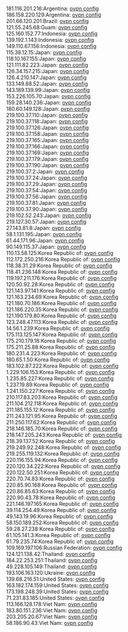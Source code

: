 181.116.201.216:Argentina: [ovpn config](vpn/181_116_201_216.ovpn)  
186.158.220.129:Argentina: [ovpn config](vpn/186_158_220_129.ovpn)  
201.66.120.201:Brazil: [ovpn config](vpn/201_66_120_201.ovpn)  
121.55.245.68:Guam: [ovpn config](vpn/121_55_245_68.ovpn)  
125.160.152.77:Indonesia: [ovpn config](vpn/125_160_152_77.ovpn)  
139.192.1.143:Indonesia: [ovpn config](vpn/139_192_1_143.ovpn)  
149.110.67.156:Indonesia: [ovpn config](vpn/149_110_67_156.ovpn)  
115.38.12.15:Japan: [ovpn config](vpn/115_38_12_15.ovpn)  
118.10.167.155:Japan: [ovpn config](vpn/118_10_167_155.ovpn)  
121.111.82.223:Japan: [ovpn config](vpn/121_111_82_223.ovpn)  
126.34.157.215:Japan: [ovpn config](vpn/126_34_157_215.ovpn)  
126.4.210.147:Japan: [ovpn config](vpn/126_4_210_147.ovpn)  
133.149.88.52:Japan: [ovpn config](vpn/133_149_88_52.ovpn)  
143.189.139.99:Japan: [ovpn config](vpn/143_189_139_99.ovpn)  
153.226.105.70:Japan: [ovpn config](vpn/153_226_105_70.ovpn)  
159.28.140.236:Japan: [ovpn config](vpn/159_28_140_236.ovpn)  
180.60.149.128:Japan: [ovpn config](vpn/180_60_149_128.ovpn)  
219.100.37.110:Japan: [ovpn config](vpn/219_100_37_110.ovpn)  
219.100.37.118:Japan: [ovpn config](vpn/219_100_37_118.ovpn)  
219.100.37.126:Japan: [ovpn config](vpn/219_100_37_126.ovpn)  
219.100.37.158:Japan: [ovpn config](vpn/219_100_37_158.ovpn)  
219.100.37.165:Japan: [ovpn config](vpn/219_100_37_165.ovpn)  
219.100.37.166:Japan: [ovpn config](vpn/219_100_37_166.ovpn)  
219.100.37.169:Japan: [ovpn config](vpn/219_100_37_169.ovpn)  
219.100.37.179:Japan: [ovpn config](vpn/219_100_37_179.ovpn)  
219.100.37.190:Japan: [ovpn config](vpn/219_100_37_190.ovpn)  
219.100.37.2:Japan: [ovpn config](vpn/219_100_37_2.ovpn)  
219.100.37.24:Japan: [ovpn config](vpn/219_100_37_24.ovpn)  
219.100.37.29:Japan: [ovpn config](vpn/219_100_37_29.ovpn)  
219.100.37.54:Japan: [ovpn config](vpn/219_100_37_54.ovpn)  
219.100.37.56:Japan: [ovpn config](vpn/219_100_37_56.ovpn)  
219.100.37.81:Japan: [ovpn config](vpn/219_100_37_81.ovpn)  
219.100.37.90:Japan: [ovpn config](vpn/219_100_37_90.ovpn)  
219.102.52.243:Japan: [ovpn config](vpn/219_102_52_243.ovpn)  
219.127.30.57:Japan: [ovpn config](vpn/219_127_30_57.ovpn)  
27.143.81.8:Japan: [ovpn config](vpn/27_143_81_8.ovpn)  
58.1.131.195:Japan: [ovpn config](vpn/58_1_131_195.ovpn)  
61.44.171.96:Japan: [ovpn config](vpn/61_44_171_96.ovpn)  
90.149.115.37:Japan: [ovpn config](vpn/90_149_115_37.ovpn)  
110.13.58.125:Korea Republic of: [ovpn config](vpn/110_13_58_125.ovpn)  
112.172.250.216:Korea Republic of: [ovpn config](vpn/112_172_250_216.ovpn)  
118.38.31.29:Korea Republic of: [ovpn config](vpn/118_38_31_29.ovpn)  
118.41.236.148:Korea Republic of: [ovpn config](vpn/118_41_236_148.ovpn)  
119.197.211.176:Korea Republic of: [ovpn config](vpn/119_197_211_176.ovpn)  
120.50.92.28:Korea Republic of: [ovpn config](vpn/120_50_92_28.ovpn)  
121.143.97.141:Korea Republic of: [ovpn config](vpn/121_143_97_141.ovpn)  
121.163.234.69:Korea Republic of: [ovpn config](vpn/121_163_234_69.ovpn)  
121.180.70.186:Korea Republic of: [ovpn config](vpn/121_180_70_186.ovpn)  
121.186.220.35:Korea Republic of: [ovpn config](vpn/121_186_220_35.ovpn)  
121.190.179.80:Korea Republic of: [ovpn config](vpn/121_190_179_80.ovpn)  
123.248.47.113:Korea Republic of: [ovpn config](vpn/123_248_47_113.ovpn)  
14.56.1.239:Korea Republic of: [ovpn config](vpn/14_56_1_239.ovpn)  
175.113.125.147:Korea Republic of: [ovpn config](vpn/175_113_125_147.ovpn)  
175.210.179.18:Korea Republic of: [ovpn config](vpn/175_210_179_18.ovpn)  
175.211.25.88:Korea Republic of: [ovpn config](vpn/175_211_25_88.ovpn)  
180.231.4.223:Korea Republic of: [ovpn config](vpn/180_231_4_223.ovpn)  
180.65.1.50:Korea Republic of: [ovpn config](vpn/180_65_1_50.ovpn)  
183.102.87.222:Korea Republic of: [ovpn config](vpn/183_102_87_222.ovpn)  
1.229.106.153:Korea Republic of: [ovpn config](vpn/1_229_106_153.ovpn)  
1.235.85.227:Korea Republic of: [ovpn config](vpn/1_235_85_227.ovpn)  
1.237.19.89:Korea Republic of: [ovpn config](vpn/1_237_19_89.ovpn)  
1.241.150.227:Korea Republic of: [ovpn config](vpn/1_241_150_227.ovpn)  
210.117.83.203:Korea Republic of: [ovpn config](vpn/210_117_83_203.ovpn)  
211.104.212.118:Korea Republic of: [ovpn config](vpn/211_104_212_118.ovpn)  
211.185.155.12:Korea Republic of: [ovpn config](vpn/211_185_155_12.ovpn)  
211.243.121.95:Korea Republic of: [ovpn config](vpn/211_243_121_95.ovpn)  
211.250.117.62:Korea Republic of: [ovpn config](vpn/211_250_117_62.ovpn)  
218.146.185.70:Korea Republic of: [ovpn config](vpn/218_146_185_70.ovpn)  
218.147.205.243:Korea Republic of: [ovpn config](vpn/218_147_205_243.ovpn)  
218.39.137.52:Korea Republic of: [ovpn config](vpn/218_39_137_52.ovpn)  
219.249.92.248:Korea Republic of: [ovpn config](vpn/219_249_92_248.ovpn)  
219.255.119.132:Korea Republic of: [ovpn config](vpn/219_255_119_132.ovpn)  
220.116.155.94:Korea Republic of: [ovpn config](vpn/220_116_155_94.ovpn)  
220.120.34.222:Korea Republic of: [ovpn config](vpn/220_120_34_222.ovpn)  
220.122.50.251:Korea Republic of: [ovpn config](vpn/220_122_50_251.ovpn)  
220.70.74.83:Korea Republic of: [ovpn config](vpn/220_70_74_83.ovpn)  
220.85.90.168:Korea Republic of: [ovpn config](vpn/220_85_90_168.ovpn)  
220.86.85.63:Korea Republic of: [ovpn config](vpn/220_86_85_63.ovpn)  
220.90.43.78:Korea Republic of: [ovpn config](vpn/220_90_43_78.ovpn)  
221.146.197.165:Korea Republic of: [ovpn config](vpn/221_146_197_165.ovpn)  
39.114.254.49:Korea Republic of: [ovpn config](vpn/39_114_254_49.ovpn)  
49.143.19.96:Korea Republic of: [ovpn config](vpn/49_143_19_96.ovpn)  
58.150.189.252:Korea Republic of: [ovpn config](vpn/58_150_189_252.ovpn)  
59.28.27.238:Korea Republic of: [ovpn config](vpn/59_28_27_238.ovpn)  
61.105.141.3:Korea Republic of: [ovpn config](vpn/61_105_141_3.ovpn)  
61.79.235.74:Korea Republic of: [ovpn config](vpn/61_79_235_74.ovpn)  
109.169.197.106:Russian Federation: [ovpn config](vpn/109_169_197_106.ovpn)  
124.121.138.42:Thailand: [ovpn config](vpn/124_121_138_42.ovpn)  
184.22.253.251:Thailand: [ovpn config](vpn/184_22_253_251.ovpn)  
49.228.105.149:Thailand: [ovpn config](vpn/49_228_105_149.ovpn)  
193.106.163.120:Ukraine: [ovpn config](vpn/193_106_163_120.ovpn)  
139.68.216.51:United States: [ovpn config](vpn/139_68_216_51.ovpn)  
163.182.174.159:United States: [ovpn config](vpn/163_182_174_159.ovpn)  
173.198.248.39:United States: [ovpn config](vpn/173_198_248_39.ovpn)  
71.231.83.185:United States: [ovpn config](vpn/71_231_83_185.ovpn)  
113.166.128.178:Viet Nam: [ovpn config](vpn/113_166_128_178.ovpn)  
183.80.151.236:Viet Nam: [ovpn config](vpn/183_80_151_236.ovpn)  
203.205.20.67:Viet Nam: [ovpn config](vpn/203_205_20_67.ovpn)  
58.186.90.43:Viet Nam: [ovpn config](vpn/58_186_90_43.ovpn)  
